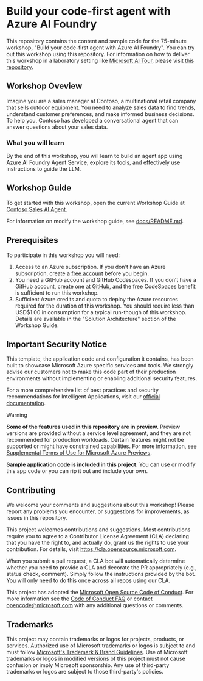 # Build your code-first agent with Azure AI Foundry

This repository contains the content and sample code for the 75-minute workshop, "Build your code-first agent with Azure AI Foundry". You can try out this workshop using this repository. For information on how to deliver this workshop in a laboratory setting like [Microsoft AI Tour](https://aitour.microsoft.com/), please visit [this repository](https://github.com/microsoft/aitour-build-your-first-agent-with-azure-ai-agent-service).

## Workshop Oveview

Imagine you are a sales manager at Contoso, a multinational retail company that sells outdoor equipment. You need to analyze sales data to find trends, understand customer preferences, and make informed business decisions. To help you, Contoso has developed a conversational agent that can answer questions about your sales data.

### What you will learn

By the end of this workshop, you will learn to build an agent app using Azure AI Foundry Agent Service, explore its tools, and effectively use instructions to guide the LLM.

## Workshop Guide

To get started with this workshop, open the current Workshop Guide at [Contoso Sales AI Agent](https://aka.ms/agent-service-workshop-docs).

For information on modify the workshop guide, see [docs/README.md](docs/README.md).

## Prerequisites

To participate in this workshop you will need:

1. Access to an Azure subscription. If you don't have an Azure subscription, create a [free account](https://azure.microsoft.com/free/) before you begin.
1. You need a GitHub account and GitHub Codespaces. If you don’t have a GitHub account, create one at [GitHub](https://github.com/join), and the free CodeSpaces benefit is sufficient to run this workshop.
1. Sufficient Azure credits and quota to deploy the Azure resources required for the duration of this workshop. You should require less than USD$1.00 in consumption for a typical run-though of this workshop. Details are available in the "Solution Architecture" section of the Workshop Guide.

## Important Security Notice 

This template, the application code and configuration it contains, has been built to showcase Microsoft Azure specific services and tools. We strongly advise our customers not to make this code part of their production environments without implementing or enabling additional security features.  

For a more comprehensive list of best practices and security recommendations for Intelligent Applications, visit our [official documentation](https://learn.microsoft.com/azure/developer/ai/get-started-securing-your-ai-app).

> [!WARNING]  
>
> **Some of the features used in this repository are in preview.** Preview versions are provided without a service level agreement, and they are not recommended for production workloads. Certain features might not be supported or might have constrained capabilities. For more information, see [Supplemental Terms of Use for Microsoft Azure Previews](https://azure.microsoft.com/en-us/support/legal/preview-supplemental-terms/).

**Sample application code is included in this project**. You can use or modify this app code or you can rip it out and include your own.

## Contributing

We welcome your comments and suggestions about this workshop! Please report any problems you encounter, or suggestions for improvements, as issues in this repository.

This project welcomes contributions and suggestions.  Most contributions require you to agree to a
Contributor License Agreement (CLA) declaring that you have the right to, and actually do, grant us
the rights to use your contribution. For details, visit https://cla.opensource.microsoft.com.

When you submit a pull request, a CLA bot will automatically determine whether you need to provide
a CLA and decorate the PR appropriately (e.g., status check, comment). Simply follow the instructions
provided by the bot. You will only need to do this once across all repos using our CLA.

This project has adopted the [Microsoft Open Source Code of Conduct](https://opensource.microsoft.com/codeofconduct/).
For more information see the [Code of Conduct FAQ](https://opensource.microsoft.com/codeofconduct/faq/) or
contact [opencode@microsoft.com](mailto:opencode@microsoft.com) with any additional questions or comments.

## Trademarks

This project may contain trademarks or logos for projects, products, or services. Authorized use of Microsoft 
trademarks or logos is subject to and must follow 
[Microsoft's Trademark & Brand Guidelines](https://www.microsoft.com/en-us/legal/intellectualproperty/trademarks/usage/general).
Use of Microsoft trademarks or logos in modified versions of this project must not cause confusion or imply Microsoft sponsorship.
Any use of third-party trademarks or logos are subject to those third-party's policies.
